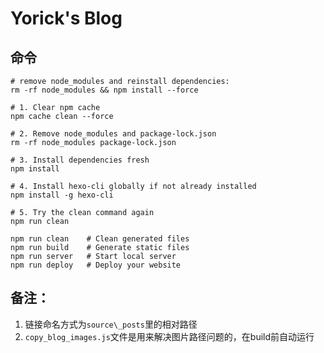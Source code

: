# Yorick's Blog

## 命令

```shell
# remove node_modules and reinstall dependencies:
rm -rf node_modules && npm install --force

# 1. Clear npm cache
npm cache clean --force

# 2. Remove node_modules and package-lock.json
rm -rf node_modules package-lock.json

# 3. Install dependencies fresh
npm install

# 4. Install hexo-cli globally if not already installed
npm install -g hexo-cli

# 5. Try the clean command again
npm run clean
```

```shell
npm run clean    # Clean generated files
npm run build    # Generate static files
npm run server   # Start local server
npm run deploy   # Deploy your website
```

## 备注：

1. 链接命名方式为`source\_posts`里的相对路径
2. `copy_blog_images.js`文件是用来解决图片路径问题的，在build前自动运行